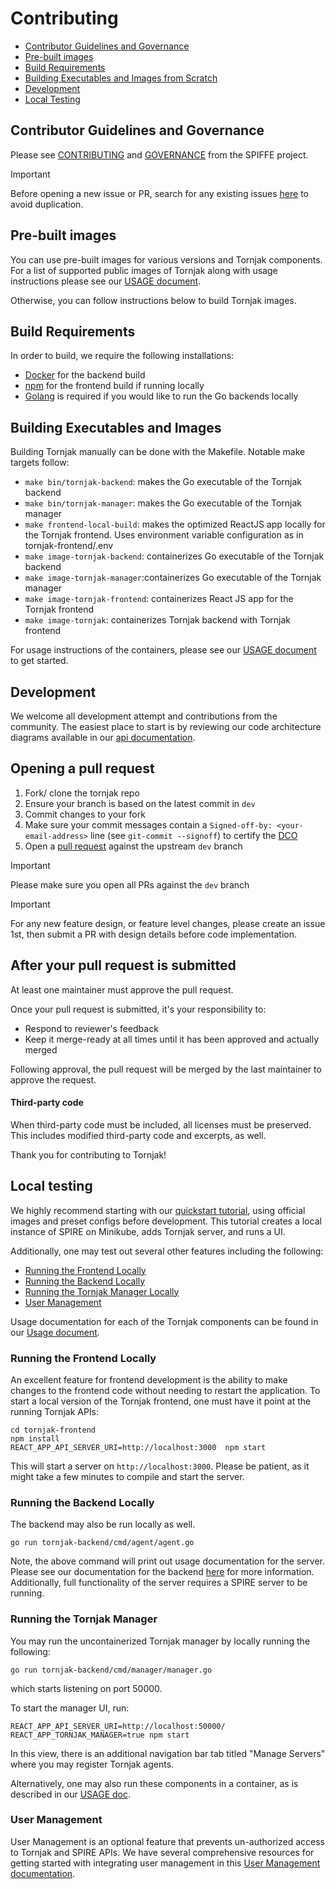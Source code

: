 # Contributing

- [Contributor Guidelines and Governance](#contributor-guidelines-and-governance)
- [Pre-built images](#pre-built-images)
- [Build Requirements](#build-requirements)
- [Building Executables and Images from Scratch](#building-executables-and-images)
- [Development](#development)
- [Local Testing](#local-testing)

## Contributor Guidelines and Governance

Please see [CONTRIBUTING](https://github.com/spiffe/spiffe/blob/main/CONTRIBUTING.md) and [GOVERNANCE](https://github.com/spiffe/spiffe/blob/main/GOVERNANCE.md) from the SPIFFE project. 

> [!IMPORTANT] 
> Before opening a new issue or PR, search for any existing issues [here](https://github.com/spiffe/tornjak/issues) to avoid duplication.

## Pre-built images

You can use pre-built images for various versions and Tornjak components. For a list of supported public images of Tornjak along with usage instructions please see our [USAGE document](./USAGE.md).

Otherwise, you can follow instructions below to build Tornjak images. 

## Build Requirements

In order to build, we require the following installations:
- [Docker](https://docs.docker.com/engine/install/) for the backend build
- [npm](https://docs.npmjs.com/downloading-and-installing-node-js-and-npm) for the frontend build if running locally
- [Golang](https://go.dev/doc/install) is required if you would like to run the Go backends locally

## Building Executables and Images

Building Tornjak manually can be done with the Makefile. Notable make targets follow:
- `make bin/tornjak-backend`: makes the Go executable of the Tornjak backend
- `make bin/tornjak-manager`: makes the Go executable of the Tornjak manager
- `make frontend-local-build`: makes the optimized ReactJS app locally for the Tornjak frontend. Uses environment variable configuration as in tornjak-frontend/.env
- `make image-tornjak-backend`: containerizes Go executable of the Tornjak backend
- `make image-tornjak-manager`:containerizes Go executable of the Tornjak manager
- `make image-tornjak-frontend`: containerizes React JS app for the Tornjak frontend
- `make image-tornjak`: containerizes Tornjak backend with Tornjak frontend

For usage instructions of the containers, please see our [USAGE document](./USAGE.md) to get started.

## Development

We welcome all development attempt and contributions from the community. The easiest place to start is by reviewing our code architecture diagrams available in our [api documentation](./docs/tornjak-ui-api-documentation.md#11-overview).

## Opening a pull request

1. Fork/ clone the tornjak repo
2. Ensure your branch is based on the latest commit in `dev`
3. Commit changes to your fork
4. Make sure your commit messages contain a `Signed-off-by: <your-email-address>` line (see `git-commit --signoff`) to certify the [DCO](/DCO)
5. Open a [pull request](https://help.github.com/articles/creating-a-pull-request-from-a-fork/)
  against the upstream `dev` branch

> [!IMPORTANT] 
> Please make sure you open all PRs against the `dev` branch

> [!IMPORTANT] 
> For any new feature design, or feature level changes, please create an issue 1st, then submit a PR with design details before code implementation.

## After your pull request is submitted

At least one maintainer must approve the pull request.

Once your pull request is submitted, it's your responsibility to:

* Respond to reviewer's feedback
* Keep it merge-ready at all times until it has been approved and actually merged

Following approval, the pull request will be merged by the last maintainer to approve the request.

#### Third-party code

When third-party code must be included, all licenses must be preserved. This includes modified
third-party code and excerpts, as well.

Thank you for contributing to Tornjak!

## Local testing

We highly recommend starting with our [quickstart tutorial](docs/quickstart/README.md), using official images and preset configs before development. This tutorial creates a local instance of SPIRE on Minikube, adds Tornjak server, and runs a UI. 

Additionally, one may test out several other features including the following:
- [Running the Frontend Locally](#running-the-frontend-locally)
- [Running the Backend Locally](#running-the-backend-locally)
- [Running the Tornjak Manager Locally](#running-the-tornjak-manager)
- [User Management](#user-management)

Usage documentation for each of the Tornjak components can be found in our [Usage document](./USAGE.md).

### Running the Frontend Locally

An excellent feature for frontend development is the ability to make changes to the frontend code without needing to restart the application.  To start a local version of the Tornjak frontend, one must have it point at the running Tornjak APIs:

```console
cd tornjak-frontend
npm install
REACT_APP_API_SERVER_URI=http://localhost:3000  npm start
```

This will start a server on `http://localhost:3000`. Please be patient, as it might take a few minutes to compile and start the server.

### Running the Backend Locally

The backend may also be run locally as well. 

```console
go run tornjak-backend/cmd/agent/agent.go
```

Note, the above command will print out usage documentation for the server. Please see our documentation for the backend [here](./docs/config-tornjak-agent.md) for more information.  Additionally, full functionality of the server requires a SPIRE server to be running. 

### Running the Tornjak Manager

You may run the uncontainerized Tornjak manager by locally running the following:

```
go run tornjak-backend/cmd/manager/manager.go
```

which starts listening on port 50000.

To start the manager UI, run:

```
REACT_APP_API_SERVER_URI=http://localhost:50000/
REACT_APP_TORNJAK_MANAGER=true npm start
```

In this view, there is an additional navigation bar tab titled "Manage Servers" where you may register Tornjak agents. 

Alternatively, one may also run these components in a container, as is described in our [USAGE doc](./USAGE.md).

### User Management

User Management is an optional feature that prevents un-authorized access to Tornjak and SPIRE APIs. We have several comprehensive resources for getting started with integrating user management in this [User Management documentation](./docs/user-management.md).
